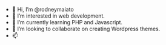 - 👋 Hi, I’m @rodneymaiato
- 👀 I’m interested in web development.
- 🌱 I’m currently learning PHP and Javascript.
- 💞️ I’m looking to collaborate on creating Wordpress themes.
- 📫 

<!---
rodneymaiato/rodneymaiato is a ✨ special ✨ repository because its `README.md` (this file) appears on your GitHub profile.
You can click the Preview link to take a look at your changes.
--->
